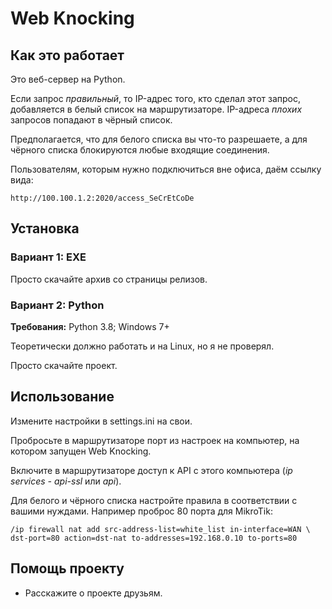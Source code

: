 ﻿# Web Knocking

## Как это работает
Это веб-сервер на Python.

Если запрос *правильный*, то IP-адрес того, кто сделал этот запрос, добавляется в белый список на маршрутизаторе. IP-адреса *плохих* запросов попадают в чёрный список.

Предполагается, что для белого списка вы что-то разрешаете, а для чёрного списка блокируются любые входящие соединения.

Пользователям, которым нужно подключиться вне офиса, даём ссылку вида:

	http://100.100.1.2:2020/access_SeCrEtCoDe


## Установка
### Вариант 1: EXE
Просто скачайте архив со страницы релизов.

### Вариант 2: Python
**Требования:** Python 3.8; Windows 7+

Теоретически должно работать и на Linux, но я не проверял.

Просто скачайте проект.

## Использование
Измените настройки в settings.ini на свои.

Пробросьте в маршрутизаторе порт из настроек на компьютер, на котором запущен Web Knocking.

Включите в маршрутизаторе доступ к API с этого компьютера (*ip services - api-ssl* или *api*).

Для белого и чёрного списка настройте правила в соответствии с вашими нуждами. Например проброс 80 порта для MikroTik:

	/ip firewall nat add src-address-list=white_list in-interface=WAN \
	dst-port=80 action=dst-nat to-addresses=192.168.0.10 to-ports=80

## Помощь проекту
- Расскажите о проекте друзьям.
